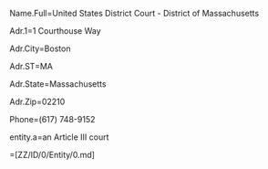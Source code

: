 Name.Full=United States District Court - District of Massachusetts

Adr.1=1 Courthouse Way

Adr.City=Boston

Adr.ST=MA

Adr.State=Massachusetts

Adr.Zip=02210

Phone=(617) 748-9152

entity.a=an Article III court

=[ZZ/ID/0/Entity/0.md]
